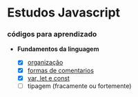 # Estudos Javascript

### códigos para aprendizado

* **Fundamentos da linguagem**

     - [x] [organização](https://github.com/galenothiago/estudos-javascript/blob/master/fundamentos/organizacao.js)
     - [x] [formas de comentarios](https://github.com/galenothiago/estudos-javascript/blob/master/fundamentos/comentario.js)
     - [x] [var, let e const](https://github.com/galenothiago/estudos-javascript/blob/master/fundamentos/variaveis-e-constantes.js)
     - [ ] tipagem (fracamente ou fortemente)
